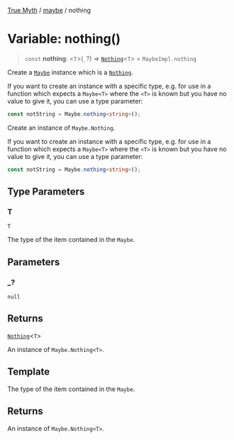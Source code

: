 [True Myth](../../index.md) / [maybe](../index.md) / nothing

# Variable: nothing()

> `const` **nothing**: \<`T`\>(`_`?) => [`Nothing`](../interfaces/Nothing.md)\<`T`\> = `MaybeImpl.nothing`

Create a [`Maybe`](../classes/Maybe.md) instance which is a [`Nothing`](../interfaces/Nothing.md).

If you want to create an instance with a specific type, e.g. for use in a
function which expects a `Maybe<T>` where the `<T>` is known but you have no
value to give it, you can use a type parameter:

```ts
const notString = Maybe.nothing<string>();
```

Create an instance of `Maybe.Nothing`.

If you want to create an instance with a specific type, e.g. for use in a
function which expects a `Maybe<T>` where the `<T>` is known but you have no
value to give it, you can use a type parameter:

```ts
const notString = Maybe.nothing<string>();
```

## Type Parameters

### T

`T`

The type of the item contained in the `Maybe`.

## Parameters

### \_?

`null`

## Returns

[`Nothing`](../interfaces/Nothing.md)\<`T`\>

An instance of `Maybe.Nothing<T>`.

## Template

The type of the item contained in the `Maybe`.

## Returns

An instance of `Maybe.Nothing<T>`.
